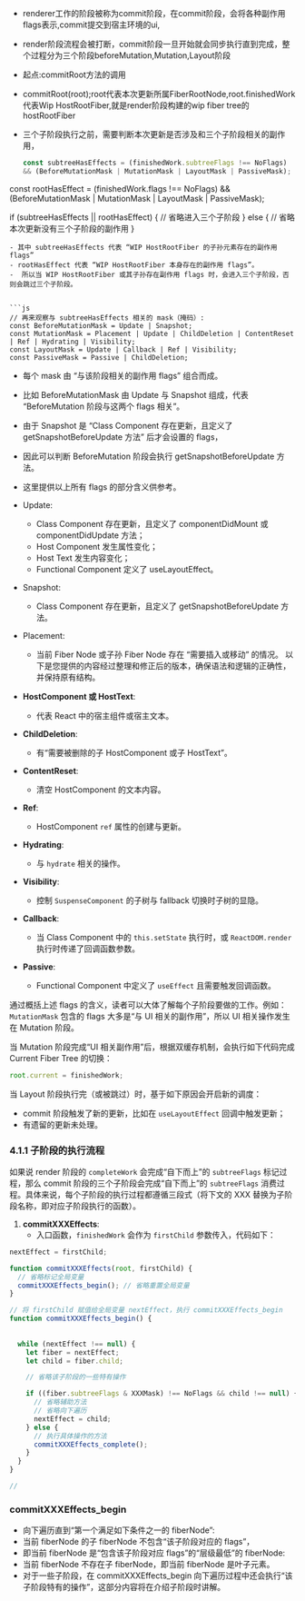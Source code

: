 - renderer工作的阶段被称为commit阶段，在commit阶段，会将各种副作用flags表示,commit提交到宿主环境的ui,
- render阶段流程会被打断，commit阶段一旦开始就会同步执行直到完成，整个过程分为三个阶段beforeMutation,Mutation,Layout阶段
- 起点:commitRoot方法的调用
- commitRoot(root);root代表本次更新所属FiberRootNode,root.finishedWork代表Wip HostRootFiber,就是render阶段构建的wip fiber tree的hostRootFiber
- 三个子阶段执行之前，需要判断本次更新是否涉及和三个子阶段相关的副作用，

  ```js
  const subtreeHasEffects = (finishedWork.subtreeFlags !== NoFlags) 
  && (BeforeMutationMask | MutationMask | LayoutMask | PassiveMask);

const rootHasEffect = (finishedWork.flags !== NoFlags) 
  && (BeforeMutationMask | MutationMask | LayoutMask | PassiveMask);

if (subtreeHasEffects || rootHasEffect) {
  // 省略进入三个子阶段
} else {
  // 省略本次更新没有三个子阶段的副作用
}
```
- 其中 subtreeHasEffects 代表 “WIP HostRootFiber 的子孙元素存在的副作用 flags”
- rootHasEffect 代表 “WIP HostRootFiber 本身存在的副作用 flags”。
-  所以当 WIP HostRootFiber 或其子孙存在副作用 flags 时，会进入三个子阶段，否则会跳过三个子阶段。


```js
// 再来观察与 subtreeHasEffects 相关的 mask（掩码）:
const BeforeMutationMask = Update | Snapshot;
const MutationMask = Placement | Update | ChildDeletion | ContentReset | Ref | Hydrating | Visibility;
const LayoutMask = Update | Callback | Ref | Visibility;
const PassiveMask = Passive | ChildDeletion;
```
- 每个 mask 由 “与该阶段相关的副作用 flags” 组合而成。
- 比如 BeforeMutationMask 由 Update 与 Snapshot 组成，代表 “BeforeMutation 阶段与这两个 flags 相关”。
- 由于 Snapshot 是 “Class Component 存在更新，且定义了 getSnapshotBeforeUpdate 方法” 后才会设置的 flags，
- 因此可以判断 BeforeMutation 阶段会执行 getSnapshotBeforeUpdate 方法。

- 这里提供以上所有 flags 的部分含义供参考。

- Update: 
  - Class Component 存在更新，且定义了 componentDidMount 或 componentDidUpdate 方法；
  - Host Component 发生属性变化；
  - Host Text 发生内容变化；
  - Functional Component 定义了 useLayoutEffect。

- Snapshot: 
  - Class Component 存在更新，且定义了 getSnapshotBeforeUpdate 方法。

- Placement: 
  - 当前 Fiber Node 或子孙 Fiber Node 存在 “需要插入或移动” 的情况。
以下是您提供的内容经过整理和修正后的版本，确保语法和逻辑的正确性，并保持原有结构。


- **HostComponent 或 HostText**: 
  - 代表 React 中的宿主组件或宿主文本。

- **ChildDeletion**: 
  - 有“需要被删除的子 HostComponent 或子 HostText”。

- **ContentReset**: 
  - 清空 HostComponent 的文本内容。

- **Ref**: 
  - HostComponent `ref` 属性的创建与更新。

- **Hydrating**: 
  - 与 `hydrate` 相关的操作。

- **Visibility**: 
  - 控制 `SuspenseComponent` 的子树与 fallback 切换时子树的显隐。

- **Callback**: 
  - 当 Class Component 中的 `this.setState` 执行时，或 `ReactDOM.render` 执行时传递了回调函数参数。

- **Passive**: 
  - Functional Component 中定义了 `useEffect` 且需要触发回调函数。

通过概括上述 flags 的含义，读者可以大体了解每个子阶段要做的工作。例如：`MutationMask` 包含的 flags 大多是“与 UI 相关的副作用”，所以 UI 相关操作发生在 Mutation 阶段。

当 Mutation 阶段完成“UI 相关副作用”后，根据双缓存机制，会执行如下代码完成 Current Fiber Tree 的切换：

```javascript
root.current = finishedWork;
```

当 Layout 阶段执行完（或被跳过）时，基于如下原因会开启新的调度：
- commit 阶段触发了新的更新，比如在 `useLayoutEffect` 回调中触发更新；
- 有遗留的更新未处理。

### 4.1.1 子阶段的执行流程

如果说 render 阶段的 `completeWork` 会完成“自下而上”的 `subtreeFlags` 标记过程，那么 commit 阶段的三个子阶段会完成“自下而上”的 `subtreeFlags` 消费过程。具体来说，每个子阶段的执行过程都遵循三段式（将下文的 XXX 替换为子阶段名称，即对应子阶段执行的函数）。

1. **commitXXXEffects**:
   - 入口函数，`finishedWork` 会作为 `firstChild` 参数传入，代码如下：

```js
nextEffect = firstChild;

function commitXXXEffects(root, firstChild) {
  // 省略标记全局变量
  commitXXXEffects_begin(); // 省略重置全局变量
}

// 将 firstChild 赋值给全局变量 nextEffect，执行 commitXXXEffects_begin
function commitXXXEffects_begin() {
 
  
  while (nextEffect !== null) {
    let fiber = nextEffect;
    let child = fiber.child;

    // 省略该子阶段的一些特有操作

    if ((fiber.subtreeFlags & XXXMask) !== NoFlags && child !== null) {
      // 省略辅助方法
      // 省略向下遍历
      nextEffect = child;
    } else {
      // 执行具体操作的方法
      commitXXXEffects_complete();
    }
  }
}

// 
```
### commitXXXEffects_begin
- 向下遍历直到“第一个满足如下条件之一的 fiberNode”:
- 当前 fiberNode 的子 fiberNode 不包含“该子阶段对应的 flags”，
- 即当前 fiberNode 是“包含该子阶段对应 flags”的“层级最低”的 fiberNode:
- 当前 fiberNode 不存在子 fiberNode，即当前 fiberNode 是叶子元素。
- 对于一些子阶段，在 commitXXXEffects_begin 向下遍历过程中还会执行“该子阶段特有的操作”，这部分内容将在介绍子阶段时讲解。
